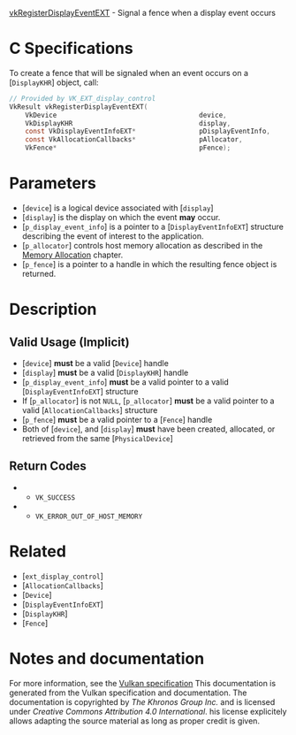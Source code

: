 [vkRegisterDisplayEventEXT](https://www.khronos.org/registry/vulkan/specs/1.3-extensions/man/html/vkRegisterDisplayEventEXT.html) - Signal a fence when a display event occurs

# C Specifications
To create a fence that will be signaled when an event occurs on a
[`DisplayKHR`] object, call:
```c
// Provided by VK_EXT_display_control
VkResult vkRegisterDisplayEventEXT(
    VkDevice                                    device,
    VkDisplayKHR                                display,
    const VkDisplayEventInfoEXT*                pDisplayEventInfo,
    const VkAllocationCallbacks*                pAllocator,
    VkFence*                                    pFence);
```

# Parameters
- [`device`] is a logical device associated with [`display`]
- [`display`] is the display on which the event  **may**  occur.
- [`p_display_event_info`] is a pointer to a [`DisplayEventInfoEXT`] structure describing the event of interest to the application.
- [`p_allocator`] controls host memory allocation as described in the [Memory Allocation](https://www.khronos.org/registry/vulkan/specs/1.3-extensions/html/vkspec.html#memory-allocation) chapter.
- [`p_fence`] is a pointer to a handle in which the resulting fence object is returned.

# Description
## Valid Usage (Implicit)
-  [`device`] **must**  be a valid [`Device`] handle
-  [`display`] **must**  be a valid [`DisplayKHR`] handle
-  [`p_display_event_info`] **must**  be a valid pointer to a valid [`DisplayEventInfoEXT`] structure
-    If [`p_allocator`] is not `NULL`, [`p_allocator`] **must**  be a valid pointer to a valid [`AllocationCallbacks`] structure
-  [`p_fence`] **must**  be a valid pointer to a [`Fence`] handle
-    Both of [`device`], and [`display`] **must**  have been created, allocated, or retrieved from the same [`PhysicalDevice`]

## Return Codes
*   - `VK_SUCCESS` 
*   - `VK_ERROR_OUT_OF_HOST_MEMORY`

# Related
- [`ext_display_control`]
- [`AllocationCallbacks`]
- [`Device`]
- [`DisplayEventInfoEXT`]
- [`DisplayKHR`]
- [`Fence`]

# Notes and documentation
For more information, see the [Vulkan specification](https://www.khronos.org/registry/vulkan/specs/1.3-extensions/html/vkspec.html)
This documentation is generated from the Vulkan specification and documentation.
The documentation is copyrighted by *The Khronos Group Inc.* and is licensed under *Creative Commons Attribution 4.0 International*.
his license explicitely allows adapting the source material as long as proper credit is given.
        